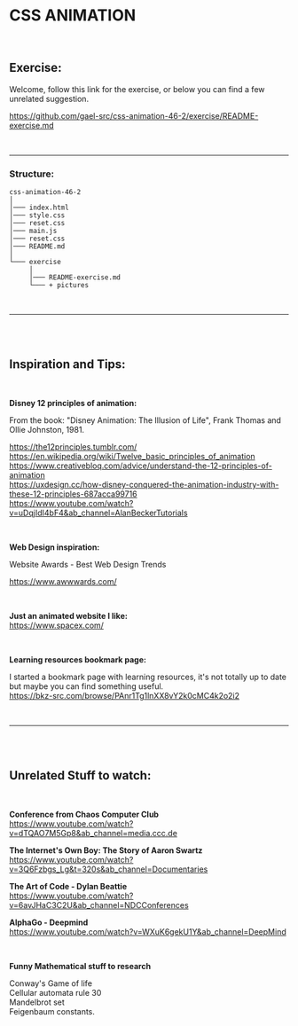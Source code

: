 # CSS ANIMATION

</br>

## Exercise:

Welcome, follow this link for the exercise, or below you can find a few unrelated suggestion.

https://github.com/gael-src/css-animation-46-2/exercise/README-exercise.md

</br>

---

### Structure:

```
css-animation-46-2
│
│─── index.html
│─── style.css
│─── reset.css
│─── main.js
│─── reset.css
│─── README.md
│
└─── exercise
     │
     │─── README-exercise.md
     └─── + pictures
```

</br>

---

</br></br>

## Inspiration and Tips:

</br>

**Disney 12 principles of animation:** </br>

From the book: "Disney Animation: The Illusion of Life", Frank Thomas and Ollie Johnston, 1981.

https://the12principles.tumblr.com/ </br>
https://en.wikipedia.org/wiki/Twelve_basic_principles_of_animation </br>
https://www.creativebloq.com/advice/understand-the-12-principles-of-animation </br>
https://uxdesign.cc/how-disney-conquered-the-animation-industry-with-these-12-principles-687acca99716 </br>
https://www.youtube.com/watch?v=uDqjIdI4bF4&ab_channel=AlanBeckerTutorials </br>

</br>

**Web Design inspiration:** </br>

Website Awards - Best Web Design Trends

https://www.awwwards.com/ </br>

</br>

**Just an animated website I like:** </br>
https://www.spacex.com/

</br>

**Learning resources bookmark page:** </br>

I started a bookmark page with learning resources, it's not totally up to date but maybe you can find something useful. </br>
https://bkz-src.com/browse/PAnr1Tg1lnXX8vY2k0cMC4k2o2i2 </br>

</br>

---

</br></br>

## Unrelated Stuff to watch:

</br>

**Conference from Chaos Computer Club** </br>
https://www.youtube.com/watch?v=dTQAO7M5Gp8&ab_channel=media.ccc.de

**The Internet's Own Boy: The Story of Aaron Swartz** </br>
https://www.youtube.com/watch?v=3Q6Fzbgs_Lg&t=320s&ab_channel=Documentaries

**The Art of Code - Dylan Beattie** </br>
https://www.youtube.com/watch?v=6avJHaC3C2U&ab_channel=NDCConferences

**AlphaGo - Deepmind** </br>
https://www.youtube.com/watch?v=WXuK6gekU1Y&ab_channel=DeepMind

 </br>

**Funny Mathematical stuff to research**

Conway's Game of life </br>
Cellular automata rule 30 </br>
Mandelbrot set </br>
Feigenbaum constants. </br>

</br></br>

